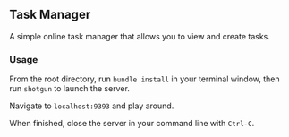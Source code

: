 ## Task Manager
A simple online task manager that allows you to view and create tasks.

### Usage
From the root directory, run `bundle install` in your terminal window, then run `shotgun` to launch the server.

Navigate to `localhost:9393` and play around.

When finished, close the server in your command line with `Ctrl-C`.
